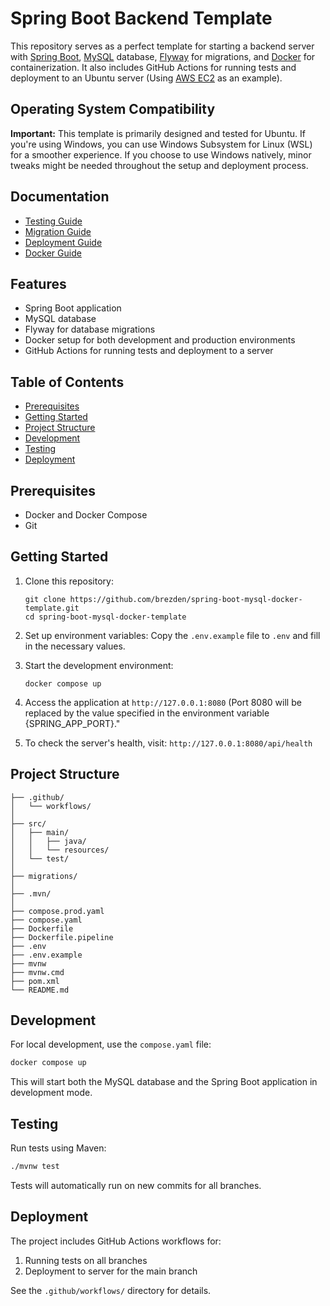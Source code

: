 # Spring Boot Backend Template

This repository serves as a perfect template for starting a backend server with [Spring Boot](https://spring.io/projects/spring-boot), [MySQL](https://www.mysql.com/) database, [Flyway](https://flywaydb.org/) for migrations, and [Docker](https://www.docker.com/) for containerization. It also includes GitHub Actions for running tests and deployment to an Ubuntu server (Using [AWS EC2](https://aws.amazon.com/ec2/) as an example).

## Operating System Compatibility

**Important:** This template is primarily designed and tested for Ubuntu. If you're using Windows, you can use Windows Subsystem for Linux (WSL) for a smoother experience. If you choose to use Windows natively, minor tweaks might be needed throughout the setup and deployment process.

## Documentation 

- [Testing Guide](docs/testing.md)
- [Migration Guide](docs/migration.md)
- [Deployment Guide](docs/deploy.md)
- [Docker Guide](docs/docker.md)

## Features

- Spring Boot application
- MySQL database
- Flyway for database migrations
- Docker setup for both development and production environments
- GitHub Actions for running tests and deployment to a server

## Table of Contents

- [Prerequisites](#prerequisites)
- [Getting Started](#getting-started)
- [Project Structure](#project-structure)
- [Development](#development)
- [Testing](#testing)
- [Deployment](#deployment)

## Prerequisites

- Docker and Docker Compose
- Git

## Getting Started

1. Clone this repository:
   ```
   git clone https://github.com/brezden/spring-boot-mysql-docker-template.git
   cd spring-boot-mysql-docker-template
   ```

2. Set up environment variables:
   Copy the `.env.example` file to `.env` and fill in the necessary values.

3. Start the development environment:
   ```
   docker compose up 
   ```

4. Access the application at `http://127.0.0.1:8080` (Port 8080 will be replaced by the value specified in the environment variable {SPRING_APP_PORT}."
5. To check the server's health, visit: `http://127.0.0.1:8080/api/health` 

## Project Structure

```
├── .github/
│   └── workflows/
│
├── src/
│   ├── main/
│   │   ├── java/
│   │   └── resources/
│   └── test/
│
├── migrations/
│
├── .mvn/
│
├── compose.prod.yaml
├── compose.yaml
├── Dockerfile
├── Dockerfile.pipeline
├── .env
├── .env.example
├── mvnw
├── mvnw.cmd
├── pom.xml
└── README.md
```

## Development

For local development, use the `compose.yaml` file:

```bash
docker compose up
```

This will start both the MySQL database and the Spring Boot application in development mode.

## Testing

Run tests using Maven:

```bash
./mvnw test
```

Tests will automatically run on new commits for all branches.

## Deployment

The project includes GitHub Actions workflows for:

1. Running tests on all branches
2. Deployment to server for the main branch

See the `.github/workflows/` directory for details.
